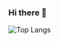 ### Hi there 👋

![Top Langs](https://github-readme-stats.vercel.app/api/top-langs/?username=radek-nowak&hide=jupyter%20notebook&layout=donut)

<!--
**radek-nowak/radek-nowak** is a ✨ _special_ ✨ repository because its `README.md` (this file) appears on your GitHub profile.

Here are some ideas to get you started:

- 🔭 I’m currently working on ...
- 🌱 I’m currently learning ...
- 👯 I’m looking to collaborate on ...
- 🤔 I’m looking for help with ...
- 💬 Ask me about ...
- 📫 How to reach me: ...
- 😄 Pronouns: ...
- ⚡ Fun fact: ...
-->
